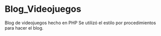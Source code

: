 # Blog_Videojuegos
Blog de videojuegos hecho en PHP
Se utilizó el estilo por procedimientos para hacer el blog.
